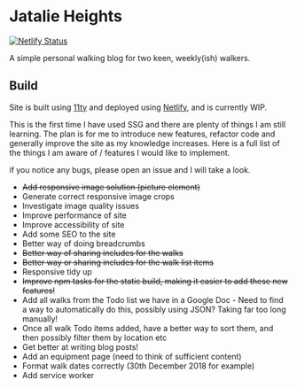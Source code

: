 # Jatalie Heights

[![Netlify Status](https://api.netlify.com/api/v1/badges/4b68bf7f-70c8-4d4a-a3a3-40f7806e646a/deploy-status)](https://app.netlify.com/sites/jatalie-heights/deploys)

A simple personal walking blog for two keen, weekly(ish) walkers.

## Build

Site is built using [11ty](https://www.11ty.io/) and deployed using [Netlify](https://www.netlify.com/), and is currently WIP.

This is the first time I have used SSG and there are plenty of things I am still learning. The plan is for me to introduce new features, refactor code and generally improve the site as my knowledge increases. Here is a full list of the things I am aware of / features I would like to implement.

if you notice any bugs, please open an issue and I will take a look.

* ~~Add responsive image solution (picture element)~~
* Generate correct responsive image crops
* Investigate image quality issues
* Improve performance of site
* Improve accessibility of site
* Add some SEO to the site
* Better way of doing breadcrumbs
* ~~Better way of sharing includes for the walks~~
* ~~Better way or sharing includes for the walk list items~~
* Responsive tidy up
* ~~Improve npm tasks for the static build, making it easier to add these new features!~~
* Add all walks from the Todo list we have in a Google Doc - Need to find a way to automatically do this, possibly using JSON? Taking far too long manually!
* Once all walk Todo items added, have a better way to sort them, and then possibly filter them by location etc
* Get better at writing blog posts!
* Add an equipment page (need to think of sufficient content)
* Format walk dates correctly (30th December 2018 for example)
* Add service worker
